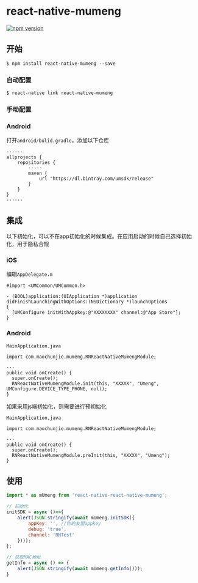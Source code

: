 
# react-native-mumeng

[![npm version](https://badge.fury.io/js/react-native-mumeng.svg)](https://badge.fury.io/js/react-native-mumeng)

## 开始

`$ npm install react-native-mumeng --save`

### 自动配置

`$ react-native link react-native-mumeng`

### 手动配置


### Android
打开`android/bulid.gradle`，添加以下仓库
```
······
allprojects {
    repositories {
        ·····
        maven {
            url "https://dl.bintray.com/umsdk/release"
        }
    }
}
······
```

## 集成

以下初始化，可以不在app初始化的时候集成。在应用启动的时候自己选择初始化，用于隐私合规

### iOS

编辑`AppDelegate.m`

```
#import <UMCommon/UMCommon.h>

- (BOOL)application:(UIApplication *)application didFinishLaunchingWithOptions:(NSDictionary *)launchOptions
{
  [UMConfigure initWithAppkey:@"XXXXXXXX" channel:@"App Store"];
}
```

### Android


`MainApplication.java`

```
import com.maochunjie.mumeng.RNReactNativeMumengModule;

···
public void onCreate() {
  super.onCreate();
  RNReactNativeMumengModule.init(this, "XXXXX", "Umeng", UMConfigure.DEVICE_TYPE_PHONE, null);
}
```

如果采用js端初始化，则需要进行预初始化

`MainApplication.java`

```
import com.maochunjie.mumeng.RNReactNativeMumengModule;

···
public void onCreate() {
  super.onCreate();
  RNReactNativeMumengModule.preInit(this, "XXXXX", "Umeng");
}
```



## 使用
```javascript
import * as mUmeng from 'react-native-react-native-mumeng';

// 初始化
initSDK = async ()=>{
    alert(JSON.stringify(await mUmeng.initSDK({
        appKey: '', //你的友盟appkey
        debug: 'true',
        channel: 'RNTest'
    })));
};

// 获取MAC地址
getInfo = async () => {
    alert(JSON.stringify(await mUmeng.getInfo()));
}
```
  